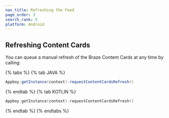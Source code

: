 ```yaml
---
nav_title: Refreshing the Feed
page_order: 3
search_rank: 5
platform: Android
---
```

## Refreshing Content Cards

You can queue a manual refresh of the Braze Content Cards at any time by calling:

{% tabs %}
{% tab JAVA %}

```java
Appboy.getInstance(context).requestContentCardsRefresh()
```

{% endtab %}
{% tab KOTLIN %}

```kotlin
Appboy.getInstance(context).requestContentCardsRefresh()
```

{% endtab %}
{% endtabs %}
